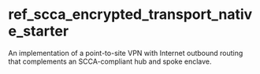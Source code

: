 # ref_scca_encrypted_transport_native_starter
An implementation of a point-to-site VPN with Internet outbound routing that complements an SCCA-compliant hub and spoke enclave. 
